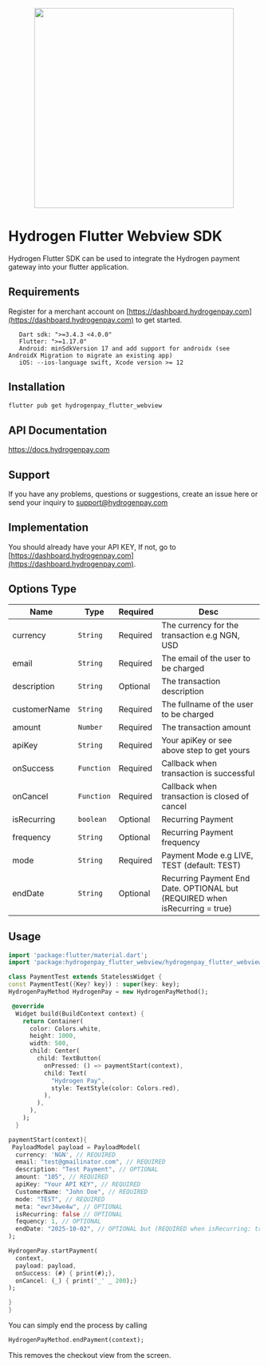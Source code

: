 <p align="center">
<img width="400" valign="top" src="https://hydrogenshared.blob.core.windows.net/shared/hydrogen-logo.png" data-canonical-src="https://hydrogenshared.blob.core.windows.net/shared/hydrogen-logo.png" style="max-width:100%; ">
</p>
 
# Hydrogen Flutter Webview SDK
 
Hydrogen Flutter SDK can be used to integrate the Hydrogen payment gateway into your flutter application.
 
## Requirements
 
Register for a merchant account on [https://dashboard.hydrogenpay.com](https://dashboard.hydrogenpay.com) to get started.
 
```
   Dart sdk: ">=3.4.3 <4.0.0"
   Flutter: ">=1.17.0"
   Android: minSdkVersion 17 and add support for androidx (see AndroidX Migration to migrate an existing app)
   iOS: --ios-language swift, Xcode version >= 12
```
 
 ## Installation

```bash
flutter pub get hydrogenpay_flutter_webview
```
 
## API Documentation
 
https://docs.hydrogenpay.com

 
## Support

If you have any problems, questions or suggestions, create an issue here or send your inquiry to support@hydrogenpay.com
 
## Implementation

You should already have your API KEY, If not, go to [https://dashboard.hydrogenpay.com](https://dashboard.hydrogenpay.com).
 
## Options Type

| Name         | Type       | Required | Desc                                                                        |
| ------------ | ---------- | -------- | --------------------------------------------------------------------------- |
| currency     | `String`   | Required | The currency for the transaction e.g NGN, USD                               |
| email        | `String`   | Required | The email of the user to be charged                                         |
| description  | `String`   | Optional | The transaction description                                                 |
| customerName | `String`   | Required | The fullname of the user to be charged                                      |
| amount       | `Number`   | Required | The transaction amount                                                      |
| apiKey        | `String`   | Required | Your apiKey or see above step to get yours                                   |
| onSuccess    | `Function` | Required | Callback when transaction is successful                                     |
| onCancel     | `Function` | Required | Callback when transaction is closed of cancel                               |
| isRecurring  | `boolean`  | Optional | Recurring Payment                                                           |
| frequency    | `String`   | Optional | Recurring Payment frequency                                                 |
| mode         | `String`   | Required | Payment Mode e.g LIVE, TEST (default: TEST)                                 |
| endDate      | `String`   | Optional | Recurring Payment End Date. OPTIONAL but (REQUIRED when isRecurring = true) |

 
## Usage
 
```dart
import 'package:flutter/material.dart';
import 'package:hydrogenpay_flutter_webview/hydrogenpay_flutter_webview.dart';

class PaymentTest extends StatelessWidget {
const PaymentTest({Key? key}) : super(key: key);
HydrogenPayMethod HydrogenPay = new HydrogenPayMethod();

 @override
  Widget build(BuildContext context) {
    return Container(
      color: Colors.white,
      height: 1000,
      width: 500,
      child: Center(
        child: TextButton(
          onPressed: () => paymentStart(context),
          child: Text(
            "Hydrogen Pay",
            style: TextStyle(color: Colors.red),
          ),
        ),
      ),
    );
  }

paymentStart(context){
 PayloadModel payload = PayloadModel(
  currency: 'NGN', // REQUIRED
  email: "test@gmailinator.com", // REQUIRED
  description: "Test Payment", // OPTIONAL
  amount: "105", // REQUIRED
  apiKey: "Your API KEY", // REQUIRED
  CustomerName: "John Doe", // REQUIRED
  mode: "TEST", // REQUIRED
  meta: "ewr34we4w", // OPTIONAL
  isRecurring: false // OPTIONAL
  fequency: 1, // OPTIONAL
  endDate: "2025-10-02", // OPTIONAL but (REQUIRED when isRecurring: true)
);

HydrogenPay.startPayment(
  context, 
  payload: payload,
  onSuccess: (#) { print(#);}, 
  onCancel: (_) { print('_' _ 200);}
);

}
}

````

You can simply end the process by calling

```dart
HydrogenPayMethod.endPayment(context);
````

This removes the checkout view from the screen.



